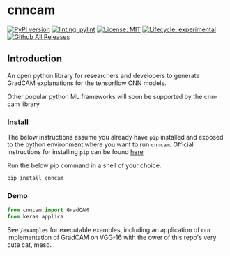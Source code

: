 # cnncam
<!-- badges: start -->

[![PyPI version](https://badge.fury.io/py/cnncam.svg)](https://badge.fury.io/py/cnncam)
[![linting: pylint](https://img.shields.io/badge/linting-pylint-yellowgreen)](https://github.com/pylint-dev/pylint) [![License:
MIT](https://img.shields.io/badge/License-MIT-yellow.svg)](https://opensource.org/license/mit/) 
[![Lifecycle:
experimental](https://img.shields.io/badge/lifecycle-experimental-orange.svg)](https://lifecycle.r-lib.org/articles/stages.html) [![Github All Releases](https://img.shields.io/github/downloads/rawanmahdi/cnncam/total.svg)]()
<!-- [![DOI](https://joss.theoj.org/papers/10.21105/joss.02027/status.svg)](https://doi.org/10.21105/joss.02027)
 -->
<!-- badges: end -->

## Introduction

An open python library for researchers and developers to generate GradCAM explanations for the tensorflow CNN models. 

Other popular python ML frameworks will soon be supported by the cnn-cam library

### Install

The below instructions assume you already have `pip` installed and exposed to the python environment where you want to run `cnncam`. 
Official instructions for installing `pip` can be found [here](https://pip.pypa.io/en/stable/installation/)

Run the below pip command in a shell of your choice. 
```
pip install cnncam
```

### Demo

```python
from cnncam import GradCAM
from keras.applica

```


See `/examples` for executable examples, including an application of our implementation of GradCAM on VGG-16 with the ower of this repo's very cute cat, meso.